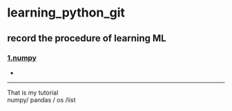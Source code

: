 # learning_python_git

## record the procedure of learning ML


### [1.numpy](https://github.com/mrliangcb/learning_python_git/tree/master/np )

-

---

  That is my tutorial <br>
  numpy/ pandas / os /list

